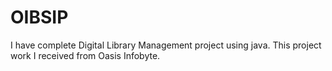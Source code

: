 # OIBSIP
I have complete Digital Library Management project using java. This project work I received from Oasis Infobyte. 

